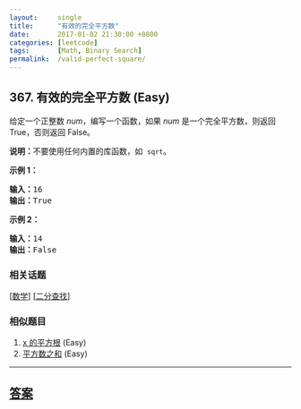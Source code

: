 ```yaml
---
layout:     single
title:      "有效的完全平方数"
date:       2017-01-02 21:30:00 +0800
categories: [leetcode]
tags:       [Math, Binary Search]
permalink:  /valid-perfect-square/
---
```


## 367. 有效的完全平方数 (Easy)

<p>给定一个正整数 <em>num</em>，编写一个函数，如果 <em>num</em> 是一个完全平方数，则返回 True，否则返回 False。</p>

<p><strong>说明：</strong>不要使用任何内置的库函数，如&nbsp; <code>sqrt</code>。</p>

<p><strong>示例 1：</strong></p>

<pre><strong>输入：</strong>16
<strong>输出：</strong>True</pre>

<p><strong>示例 2：</strong></p>

<pre><strong>输入：</strong>14
<strong>输出：</strong>False
</pre>

### 相关话题
  [[数学](https://github.com/openset/leetcode/tree/master/tag/math/README.md)]
  [[二分查找](https://github.com/openset/leetcode/tree/master/tag/binary-search/README.md)]

### 相似题目
  1. [x 的平方根](/sqrtx) (Easy)
  1. [平方数之和](/sum-of-square-numbers) (Easy)

---

## [答案](https://github.com/openset/leetcode/tree/master/problems/valid-perfect-square)
